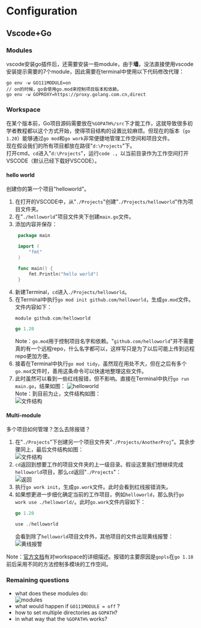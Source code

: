 # Configuration
## Vscode+Go

### Modules
vscode安装go插件后，还需要安装一些module，由于**墙**，没法直接使用vscode安装提示需要的7个module，因此需要在terminal中使用以下代码修改代理：  
```
go env -w GO111MODULE=on
// on的时候，go会使用go.mod来控制项目版本和依赖。
go env -w GOPROXY=https://proxy.golang.com.cn,direct
```
### Workspace
在某个版本前，Go项目源码需要放在`%GOPATH%/src`下才能工作，这就导致很多初学者教程都以这个方式开始，使得项目结构的设置比较麻烦。但现在的版本（`go 1.20`）能够通过`go mod`和`go work`非常便捷地管理工作空间和项目文件。  
现在假设我们的所有项目都放在路径"`d:\Projects`"下。  
打开cmd，`cd`进入"`d:\Projects`"，运行`code .`，以当前目录作为工作空间打开VSCODE（默认已经下载好VSCODE）。

#### hello world
创建你的第一个项目"helloworld"。
1. 在打开的VSCODE中，从"`./Projects`"创建"`./Projects/helloworld`"作为项目文件夹。
2. 在"`./helloworld`"项目文件夹下创建`main.go`文件。
3. 添加内容并保存：
   ```go
    package main

    import (
	    "fmt"
    )

    func main() {
	    fmt.Println("hello world")
    }
   ```
4. 新建Terminal，`cd`进入`./Projects/helloworld`。
5. 在Terminal中执行`go mod init github.com/helloworld`，生成`go.mod`文件。文件内容如下：
    ```go
    module github.com/helloworld

    go 1.20
    ```
    Note：`go.mod`用于控制项目名字和依赖。"`github.com/helloworld`"并不需要真的有一个远程repo，什么名字都可以，这样写只是为了以后可能上传到远程repo更加方便。
6. 接着在Terminal中执行`go mod tidy`，虽然现在用处不大，但在之后有多个`go.mod`文件时，善用这条命令可以快速地整理这些文件。
7. 此时虽然可以看到一些红线报错，但不影响。直接在Terminal中执行`go run main.go`，结果如图：
   ![helloworld](https://cdn.jsdelivr.net/gh/PsyLinkist/LearningBlogPics/202307051153031.png)  
Note：到目前为止，文件结构如图：  
![文件结构](https://cdn.jsdelivr.net/gh/PsyLinkist/LearningBlogPics/202307051155405.png)

#### Multi-module
多个项目如何管理？怎么去除报错？
1. 在"`./Projects`"下创建另一个项目文件夹"`./Projects/AnotherProj`"。其余步骤同上，最后文件结构如图：  
![文件结构](https://cdn.jsdelivr.net/gh/PsyLinkist/LearningBlogPics/202307051202565.png)
2. `cd`返回到想要工作的项目文件夹的上一级目录。假设这里我们想继续完成`helloworld`项目，那么`cd`返回"`./Projects`"：  
![返回](https://cdn.jsdelivr.net/gh/PsyLinkist/LearningBlogPics/202307051415731.png)
3. 执行`go work init`，生成`go.work`文件。此时会看到红线报错消失。
4. 如果想更进一步细化确定当前的工作项目，例如`helloworld`，那么执行`go work use ./helloworld/`。此时`go.work`文件内容如下：
    ```go
    go 1.20

    use ./helloworld
    ```
   会看到除了`helloworld`项目文件外，其他项目的文件出现黄线报警：
   ![黄线报警](https://cdn.jsdelivr.net/gh/PsyLinkist/LearningBlogPics/202307051421188.png)  

Note：[官方文档](https://github.com/golang/tools/blob/master/gopls/doc/workspace.md)有对workspace的详细描述。报错的主要原因是`gopls`在`go 1.18`前后采用不同的方法控制多模块的工作空间。
<!-- ### Workspace(Before version `go 1.18`)
Go版本1.18前后，`gopls`采用不同的方式控制多模块(`multi-module`)的工作空间。  
这里我一开始虽然打开了`GO111MODULE`，但并没有创建`go.work`去控制`multi-module`的问题（因为一开始练习只用了一个module，还不会报错），因此以下的设置适用于"**1个项目**"、"**不使用`go.work`**"的情况。 

#### Basic
`go`需要在workspace中工作，默认的workspace为%GOPATH%，可以指定多个。  
workspace需要包括:  
```
`src`//源码
`pkg`//编译后的包 generated by compiler
`bin`//可执行文件 generated by compiler
```
#### Where do I run my program:
If you program's directory looks like this: `.../src/helloworld/main.go`, you need to _cd_ into`.../src/helloworld` in the terminal, then use `go run main.go` in the terminal to execute the program.

#### How do I change my workspace:
- Change %GOPATH%.
- Create `src`, `pkg`, `bin` in the `%GOPATH%`.
- Download modules into bin
- Execute `go init mod <module-name>` in root dir(`.../project-name`), which generates a `go.mod` file controling project's name and dependencies.
Result:![result](https://cdn.jsdelivr.net/gh/PsyLinkist/LearningBlogPics/202306251117026.png)  
Next, use the `go mod tidy` command to scan the current directory and its subdirectories for .go files and includes them in the module. It also manages the module's dependencies based on the imported packages in your code.

### Multi-module workspace controll(After version `go 1.18`)
在这个版本之后不强制要求项目放在`%GOPATH%/src`下。使用`go mod init <module-dir>`创建`go.mod`，控制项目。
#### Error loading workspace: gopls...
[Official doc](https://github.com/golang/tools/blob/master/gopls/doc/workspace.md) describes the reason why this _Error_ is occurred.
Solution could be quite simple (VSCODE):
1. `cd` into your workspace. For example, if your workspace looks like bellow, and you want to work on your `Proj2`. You should be in the `src`:
   ```
   | src
     | Proj1
     | Proj2
     | Proj3
   ```
2. Run command:
   ```
   go work init
   go work use ./Proj2/
   ```
3. The command you run would generate a `go.work` file which contains the module you want to work on. In this case, it would be `Proj2`.

- Note: Ensure your workspace in VSCODE is started from `src/`. For an instance:
![](https://cdn.jsdelivr.net/gh/PsyLinkist/LearningBlogPics/202307051020612.png) -->

### Remaining questions
- what does these modules do:  
![modules](https://cdn.jsdelivr.net/gh/PsyLinkist/LearningBlogPics/202306211820966.png)
- what would happen if `GO111MODULE = off` ?
- how to set multiple directories as `GOPATH`?
- in what way that the `%GOPATH%` works?